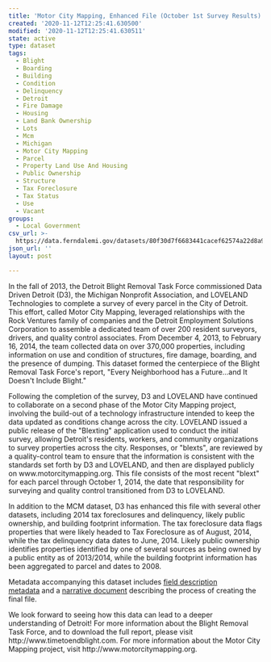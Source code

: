 ```yaml
---
title: 'Motor City Mapping, Enhanced File (October 1st Survey Results)'
created: '2020-11-12T12:25:41.630500'
modified: '2020-11-12T12:25:41.630511'
state: active
type: dataset
tags:
  - Blight
  - Boarding
  - Building
  - Condition
  - Delinquency
  - Detroit
  - Fire Damage
  - Housing
  - Land Bank Ownership
  - Lots
  - Mcm
  - Michigan
  - Motor City Mapping
  - Parcel
  - Property Land Use And Housing
  - Public Ownership
  - Structure
  - Tax Foreclosure
  - Tax Status
  - Use
  - Vacant
groups:
  - Local Government
csv_url: >-
  https://data.ferndalemi.gov/datasets/80f30d7f6683441cacef62574a22d8a9_0.csv?outSR=%7B%22latestWkid%22%3A2898%2C%22wkid%22%3A2898%7D
json_url: ''
layout: post

---
```

<div>
<p>In the fall of 2013, the Detroit Blight Removal Task Force commissioned 
Data Driven Detroit (D3), the Michigan Nonprofit Association, and LOVELAND 
Technologies to complete a survey of every parcel in the City of Detroit. This 
effort, called Motor City Mapping, leveraged relationships with the Rock 
Ventures family of companies and the Detroit Employment Solutions Corporation to 
assemble a dedicated team of over 200 resident surveyors, drivers, and quality 
control associates. From December 4, 2013, to February 16, 2014, the team 
collected data on over 370,000 properties, including information on use and 
condition of structures, fire damage, boarding, and the presence of dumping. 
This dataset formed the centerpiece of the Blight Removal Task Force's report, 
&quot;Every Neighborhood has a Future...and It Doesn't Include Blight.&quot;</p>
<p>Following the completion of the survey, D3 and LOVELAND have continued 
to collaborate on a second phase of the Motor City Mapping project, involving 
the build-out of a technology infrastructure intended to keep the data updated 
as conditions change across the city. LOVELAND issued a public release of the 
&quot;Blexting&quot; application used to conduct the initial survey, allowing Detroit's 
residents, workers, and community organizations to survey properties across the 
city. Responses, or &quot;blexts&quot;, are reviewed by a quality-control team to ensure 
that the information is consistent with the standards set forth by D3 and 
LOVELAND, and then are displayed publicly on www.motorcitymapping.org. This file 
consists of the most recent &quot;blext&quot; for each parcel through October 1, 2014, the 
date that responsibility for surveying and quality control transitioned from D3 
to LOVELAND.</p>
<p>In addition to the MCM dataset, D3 has enhanced this file with several 
other datasets, including 2014 tax foreclosures and delinquency, likely public 
ownership, and building footprint information. The tax foreclosure data flags 
properties that were likely headed to Tax Foreclosure as of August, 2014, while 
the tax delinquency data dates to June, 2014. Likely public ownership identifies 
properties identified by one of several sources as being owned by a public 
entity as of 2013/2014, while the building footprint information has been 
aggregated to parcel and dates to 2008.</p>
<p>Metadata accompanying this dataset includes <a href='http://datadrivendetroit.org/web_ftp/motorcitymapping/Metadata/MCM_Enhanced_10012014/Metadata_MCM_Enhanced_10012014.xls' target='_blank'>field description metadata</a> and a <a href='http://datadrivendetroit.org/web_ftp/motorcitymapping/Metadata/MCM_Enhanced_10012014/MCM_10012014_Enhanced_Documentation_11242014.pdf' target='_blank'>narrative document</a> describing the process of creating the final 
file.</p>
<p>We look forward to seeing how this data can lead to a deeper 
understanding of Detroit! For more information about the Blight Removal Task 
Force, and to download the full report, please visit 
http://www.timetoendblight.com. For more information about the Motor City 
Mapping project, visit http://www.motorcitymapping.org.</p></div>

